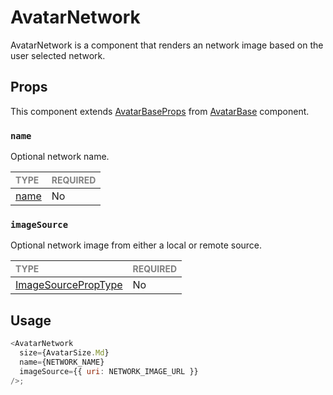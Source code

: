 # AvatarNetwork

AvatarNetwork is a component that renders an network image based on the user selected network.

## Props

This component extends [AvatarBaseProps](../AvatarBase/AvatarBase.types.ts#L18) from [AvatarBase](../Avatar/Avatar.tsx) component.

### `name`

Optional network name.

| <span style="color:gray;font-size:14px">TYPE</span> | <span style="color:gray;font-size:14px">REQUIRED</span> |
| :-------------------------------------------------- | :------------------------------------------------------ |
| [name](./AvatarNetwork.types.ts#L11)                | No                                                      |

### `imageSource`

Optional network image from either a local or remote source.

| <span style="color:gray;font-size:14px">TYPE</span>                   | <span style="color:gray;font-size:14px">REQUIRED</span> |
| :-------------------------------------------------------------------- | :------------------------------------------------------ |
| [ImageSourcePropType](https://reactnative.dev/docs/image#imagesource) | No                                                      |

## Usage

```javascript
<AvatarNetwork
  size={AvatarSize.Md}
  name={NETWORK_NAME}
  imageSource={{ uri: NETWORK_IMAGE_URL }}
/>;
```
